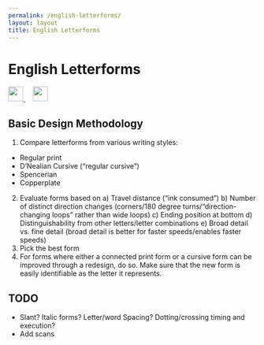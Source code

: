 ```yaml
---
permalink: /english-letterforms/
layout: layout
title: English Letterforms
---
```


<div class="center">

   <h1>English Letterforms</h1>
   
   <a href="https://github.com/StevenTammen/steventammen.github.io/edit/master/pages/english-letterforms.md" target="_blank">
     <img src="https://steventammen.github.io/assets/images/GitHub.png" height="30" width="30">
   </a> &nbsp; &nbsp;
   
   <a href="http://prose.io/#StevenTammen/steventammen.github.io/edit/master/pages/english-letterforms.md" target="_blank">
     <img src="https://steventammen.github.io/assets/images/Prose.png" height="30" width="30">
   </a>
   
</div>

## Basic Design Methodology

1. Compare letterforms from various writing styles:
  - Regular print
  - D’Nealian Cursive (“regular cursive”)
  - Spencerian
  - Copperplate
2. Evaluate forms based on
  a) Travel distance (“ink consumed”)
  b) Number of distinct direction changes (corners/180 degree turns/“direction-changing loops” rather than wide loops)
  c) Ending position at bottom
  d) Distinguishability from other letters/letter combinations
  e) Broad detail vs. fine detail (broad detail is better for faster speeds/enables faster speeds)
3. Pick the best form
4. For forms where either a connected print form or a cursive form can be improved through a redesign, do so. Make sure that the new form is easily identifiable as the letter it represents.


## TODO

- Slant? Italic forms? Letter/word Spacing? Dotting/crossing timing and execution?
- Add scans
